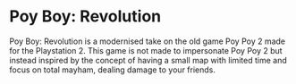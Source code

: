 # Poy Boy: Revolution
Poy Boy: Revolution is a modernised take on the old game Poy Poy 2 made for the Playstation 2. This game is not made to impersonate Poy Poy 2 but instead inspired by the concept of having a small map with limited time and focus on total mayham, dealing damage to your friends.  